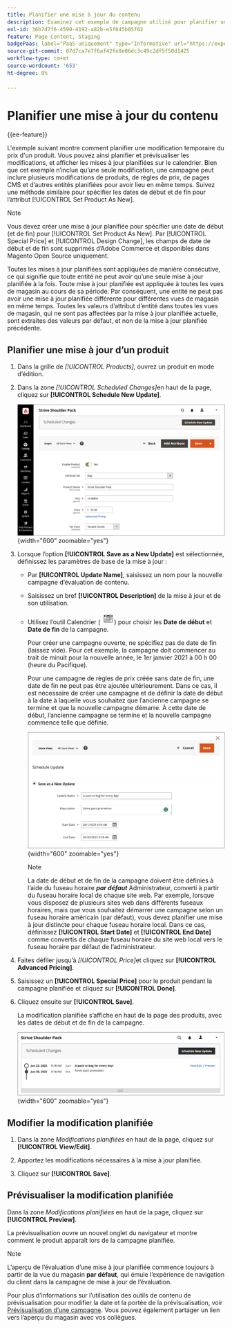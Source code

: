 ```yaml
---
title: Planifier une mise à jour du contenu
description: Examinez cet exemple de campagne utilisé pour planifier une modification temporaire du prix d’un produit.
exl-id: 36b7d7f6-4590-4192-a82b-e5f645b05f62
feature: Page Content, Staging
badgePaas: label="PaaS uniquement" type="Informative" url="https://experienceleague.adobe.com/en/docs/commerce/user-guides/product-solutions" tooltip="S’applique uniquement aux projets Adobe Commerce on Cloud (infrastructure PaaS gérée par Adobe) et aux projets On-premise."
source-git-commit: 07d7ca7e7f6af42fe8e06dc3c49c2df5f50d1425
workflow-type: tm+mt
source-wordcount: '653'
ht-degree: 0%

---
```


# Planifier une mise à jour du contenu

{{ee-feature}}

L&#39;exemple suivant montre comment planifier une modification temporaire du prix d&#39;un produit. Vous pouvez ainsi planifier et prévisualiser les modifications, et afficher les mises à jour planifiées sur le calendrier. Bien que cet exemple n’inclue qu’une seule modification, une campagne peut inclure plusieurs modifications de produits, de règles de prix, de pages CMS et d’autres entités planifiées pour avoir lieu en même temps. Suivez une méthode similaire pour spécifier les dates de début et de fin pour l’attribut [!UICONTROL Set Product As New].

>[!NOTE]
>Vous devez créer une mise à jour planifiée pour spécifier une date de début (et de fin) pour [!UICONTROL Set Product As New]. Par [!UICONTROL Special Price] et [!UICONTROL Design Change], les champs de date de début et de fin sont supprimés d’Adobe Commerce et disponibles dans Magento Open Source uniquement.
>
>Toutes les mises à jour planifiées sont appliquées de manière consécutive, ce qui signifie que toute entité ne peut avoir qu’une seule mise à jour planifiée à la fois. Toute mise à jour planifiée est appliquée à toutes les vues de magasin au cours de sa période. Par conséquent, une entité ne peut pas avoir une mise à jour planifiée différente pour différentes vues de magasin en même temps. Toutes les valeurs d’attribut d’entité dans toutes les vues de magasin, qui ne sont pas affectées par la mise à jour planifiée actuelle, sont extraites des valeurs par défaut, et non de la mise à jour planifiée précédente.

## Planifier une mise à jour d’un produit

1. Dans la grille de _[!UICONTROL Products]_, ouvrez un produit en mode d’édition.

1. Dans la zone _[!UICONTROL Scheduled Changes]_&#x200B;en haut de la page, cliquez sur **[!UICONTROL Schedule New Update]**.

   ![Planifier une nouvelle mise à jour](./assets/content-staging-product-schedule-new-update.png){width="600" zoomable="yes"}

1. Lorsque l’option **[!UICONTROL Save as a New Update]** est sélectionnée, définissez les paramètres de base de la mise à jour :

   - Par **[!UICONTROL Update Name]**, saisissez un nom pour la nouvelle campagne d’évaluation de contenu.

   - Saisissez un bref **[!UICONTROL Description]** de la mise à jour et de son utilisation.

   - Utilisez l’outil Calendrier (![icône Calendrier](../assets/icon-calendar.png)) pour choisir les **Date de début** et **Date de fin** de la campagne.

     Pour créer une campagne ouverte, ne spécifiez pas de date de fin (laissez vide). Pour cet exemple, la campagne doit commencer au trait de minuit pour la nouvelle année, le 1er janvier 2021 à 00 h 00 (heure du Pacifique).


     Pour une campagne de règles de prix créée sans date de fin, une date de fin ne peut pas être ajoutée ultérieurement. Dans ce cas, il est nécessaire de créer une campagne et de définir la date de début à la date à laquelle vous souhaitez que l’ancienne campagne se termine et que la nouvelle campagne démarre. À cette date de début, l’ancienne campagne se termine et la nouvelle campagne commence telle que définie.

     ![Planification de la mise à jour d’un produit](./assets/content-staging-campaign-schedule-update.png){width="600" zoomable="yes"}

     >[!NOTE]
     >
     >La date de début et de fin de la campagne doivent être définies à l’aide du fuseau horaire **_par défaut_** Administrateur, converti à partir du fuseau horaire local de chaque site web. Par exemple, lorsque vous disposez de plusieurs sites web dans différents fuseaux horaires, mais que vous souhaitez démarrer une campagne selon un fuseau horaire américain (par défaut), vous devez planifier une mise à jour distincte pour chaque fuseau horaire local. Dans ce cas, définissez **[!UICONTROL Start Date]** et **[!UICONTROL End Date]** comme convertis de chaque fuseau horaire du site web local vers le fuseau horaire par défaut de l’administrateur.

1. Faites défiler jusqu’à _[!UICONTROL Price]_&#x200B;et cliquez sur **[!UICONTROL Advanced Pricing]**.

1. Saisissez un **[!UICONTROL Special Price]** pour le produit pendant la campagne planifiée et cliquez sur **[!UICONTROL Done]**.

1. Cliquez ensuite sur **[!UICONTROL Save]**.

   La modification planifiée s’affiche en haut de la page des produits, avec les dates de début et de fin de la campagne.

   ![Modification planifiée](./assets/content-staging-product-scheduled-update-preview-rope.png){width="600" zoomable="yes"}

## Modifier la modification planifiée

1. Dans la zone _Modifications planifiées_ en haut de la page, cliquez sur **[!UICONTROL View/Edit]**.

1. Apportez les modifications nécessaires à la mise à jour planifiée.

1. Cliquez sur **[!UICONTROL Save]**.

## Prévisualiser la modification planifiée

Dans la zone _Modifications planifiées_ en haut de la page, cliquez sur **[!UICONTROL Preview]**.

La prévisualisation ouvre un nouvel onglet du navigateur et montre comment le produit apparaît lors de la campagne planifiée.

>[!NOTE]
>
>L’aperçu de l’évaluation d’une mise à jour planifiée commence toujours à partir de la vue du magasin **par défaut**, qui émule l’expérience de navigation du client dans la campagne de mise à jour de l’évaluation.

Pour plus d’informations sur l’utilisation des outils de contenu de prévisualisation pour modifier la date et la portée de la prévisualisation, voir [Prévisualisation d’une campagne](content-staging-preview.md). Vous pouvez également partager un lien vers l’aperçu du magasin avec vos collègues.
